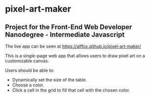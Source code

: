 # pixel-art-maker

## Project for the Front-End Web Developer Nanodegree - Intermediate Javascript

The live app can be seen at https://alffox.github.io/pixel-art-maker/

This is a single-page web app that allows users to draw pixel art on a customizable canvas.

Users should be able to:

* Dynamically set the size of the table.
* Choose a color.
* Click a cell in the grid to fill that cell with the chosen color.
